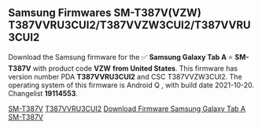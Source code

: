 <h2>Samsung Firmwares SM-T387V(VZW) T387VVRU3CUI2/T387VVZW3CUI2/T387VVRU3CUI2</h2>
Download the Samsung firmware for the ✅ <strong>Samsung Galaxy Tab A </strong> ⭐ <strong>SM-T387V</strong> with product code <strong>VZW</strong> <strong> from United States</strong>. This firmware has version number PDA <strong>T387VVRU3CUI2</strong> and CSC T387VVZW3CUI2. The operating system of this firmware is Android Q , with build date 2021-10-20. Changelist <strong>19114553</strong>.


[SM-T387V](https://samfirm.shop/samsung/model/SM-T387V)
[T387VVRU3CUI2](https://samfirm.shop/samsung/pda/T387VVRU3CUI2)
[Download Firmware Samsung Galaxy Tab A SM-T387V](https://samfirm.shop/samsung/firmware/466771)
